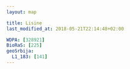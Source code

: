 ```yaml
---
layout: map

title: Lisine
last_modified_at: 2018-05-21T22:14:48+02:00

WDPA: [328921]
BioRaS: [225]
geoSrbija:
  L1_183: [141]
---
```

